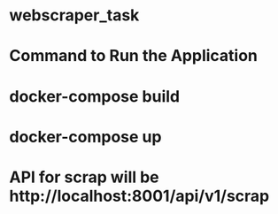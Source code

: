 # webscraper_task




# Command to Run the Application
# docker-compose build
# docker-compose up


# API for scrap will be http://localhost:8001/api/v1/scrap